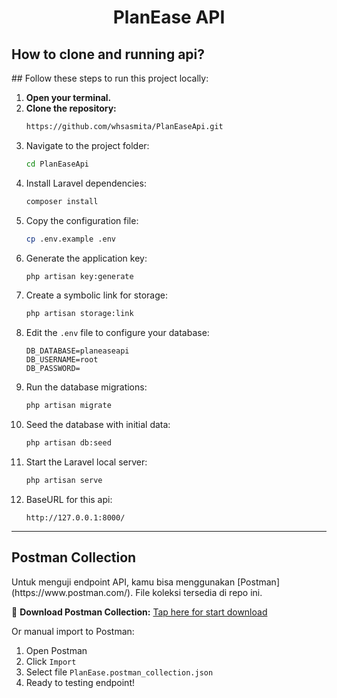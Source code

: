 <h1 align="center">PlanEase API</h1>

<h2>How to clone and running api?</h2>
## Follow these steps to run this project locally:

1. **Open your terminal.**
2. **Clone the repository:**
   ```bash
   https://github.com/whsasmita/PlanEaseApi.git
3. Navigate to the project folder:
    ```bash
    cd PlanEaseApi
    ```
4. Install Laravel dependencies:
    ```bash
    composer install
    ```
5. Copy the configuration file:
    ```bash
    cp .env.example .env
    ```
6. Generate the application key:
    ```bash
    php artisan key:generate
    ```
7. Create a symbolic link for storage:
    ```bash
    php artisan storage:link
    ```
8. Edit the `.env` file to configure your database:
    ```env
    DB_DATABASE=planeaseapi
    DB_USERNAME=root
    DB_PASSWORD=
    ```
9. Run the database migrations:
    ```bash
    php artisan migrate
    ```
10. Seed the database with initial data:
    ```bash
    php artisan db:seed
    ```
11. Start the Laravel local server:
    ```bash
    php artisan serve
    ```
12. BaseURL for this api:
    ```
    http://127.0.0.1:8000/
    ```

---
<h2>Postman Collection</h2> 
Untuk menguji endpoint API, kamu bisa menggunakan [Postman](https://www.postman.com/). File koleksi tersedia di repo ini.

🔗 **Download Postman Collection:**
[Tap here for start download](./PlanEase.postman_collection.json)

Or manual import to Postman:

1. Open Postman
2. Click `Import`
3. Select file `PlanEase.postman_collection.json`
4. Ready to testing endpoint!
